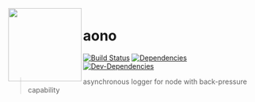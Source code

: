 <img src="https://aono-logger.github.io/media/logo.svg" align=left valign=top height=148>

# aono

[![Build Status][travis-image]][travis-url]
[![Dependencies][david-image]][david-url]
[![Dev-Dependencies][david-dev-image]][david-dev-url]

> asynchronous logger for node with back-pressure capability

[travis-image]: https://travis-ci.org/aono-logger/aono.svg?branch=master
[travis-url]: https://travis-ci.org/aono-logger/aono
[david-image]: https://david-dm.org/aono-logger/aono/status.svg
[david-url]: https://david-dm.org/aono-logger/aono
[david-dev-image]: https://david-dm.org/aono-logger/aono/dev-status.svg
[david-dev-url]: https://david-dm.org/aono-logger/aono?type=dev
